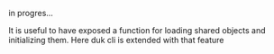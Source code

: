 in progres...

It is useful to have exposed a function for loading shared objects and initializing them. Here duk cli is extended with that feature
